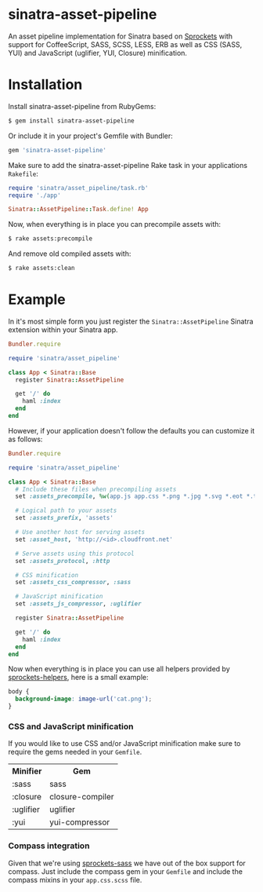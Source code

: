 # sinatra-asset-pipeline

An asset pipeline implementation for Sinatra based on [Sprockets](https://github.com/sstephenson/sprockets) with support for CoffeeScript, SASS, SCSS, LESS, ERB as well as CSS (SASS, YUI) and JavaScript (uglifier, YUI, Closure) minification.

# Installation

Install sinatra-asset-pipeline from RubyGems:

```bash
$ gem install sinatra-asset-pipeline
```

Or include it in your project's Gemfile with Bundler:

```ruby
gem 'sinatra-asset-pipeline'
```

Make sure to add the sinatra-asset-pipeline Rake task in your applications `Rakefile`:

```ruby
require 'sinatra/asset_pipeline/task.rb'
require './app'

Sinatra::AssetPipeline::Task.define! App
```

Now, when everything is in place you can precompile assets with:

```bash
$ rake assets:precompile
```

And remove old compiled assets with:

```bash
$ rake assets:clean
```

# Example

In it's most simple form you just register the `Sinatra::AssetPipeline` Sinatra extension within your Sinatra app.

```ruby
Bundler.require

require 'sinatra/asset_pipeline'

class App < Sinatra::Base
  register Sinatra::AssetPipeline

  get '/' do
    haml :index
  end
end
```

However, if your application doesn't follow the defaults you can customize it as follows:

```ruby
Bundler.require

require 'sinatra/asset_pipeline'

class App < Sinatra::Base
  # Include these files when precompiling assets
  set :assets_precompile, %w(app.js app.css *.png *.jpg *.svg *.eot *.ttf *.woff)

  # Logical path to your assets
  set :assets_prefix, 'assets'

  # Use another host for serving assets
  set :asset_host, 'http://<id>.cloudfront.net'

  # Serve assets using this protocol
  set :assets_protocol, :http

  # CSS minification
  set :assets_css_compressor, :sass

  # JavaScript minification
  set :assets_js_compressor, :uglifier

  register Sinatra::AssetPipeline

  get '/' do
    haml :index
  end
end
```

Now when everything is in place you can use all helpers provided by [sprockets-helpers](https://github.com/petebrowne/sprockets-helpers), here is a small example:

```scss
body {
  background-image: image-url('cat.png');
}
```

### CSS and JavaScript minification

If you would like to use CSS and/or JavaScript minification make sure to require the gems needed in your `Gemfile`.

<table>
  <tr>
    <th>Minifier</th>
    <th>Gem</th>
  </tr>
  <tr>
    <td>:sass</td>
    <td>sass</td>
  </tr>
  <tr>
    <td>:closure</td>
    <td>closure-compiler</td>
  </tr>
  <tr>
    <td>:uglifier</td>
    <td>uglifier</td>
  </tr>
  <tr>
    <td>:yui</td>
    <td>yui-compressor</td>
  </tr>
</table>

### Compass integration

Given that we're using [sprockets-sass](https://github.com/petebrowne/sprockets-sass) we have out of the box support for compass. Just include the compass gem in your `Gemfile` and include the compass mixins in your `app.css.scss` file.

